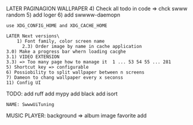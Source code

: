 LATER
  PAGINAGION
  WALLPAPER
    4) Check all todo in code => chck swww random 
    5) add loger
    6) add swwww-daemopn

    use XDG_CONFIG_HOME and XDG_CACHE_HOME

    LATER Next versions\
        1) Font family, color screen name
          2.3) Order image by name in cache application
    3.0) Make a progress bar whern loading cacghe
    3.1) VIDEO EXTENSION
    3.3) => Too many page how to manage it  1 ... 53 54 55 ... 281 
    5) Shortcut key => configurable
    6) Possiobility to split wallpaper between n screens
    7) Dameon to chang wallpaper every x seconss
    11) Config UI

TODO:
  add ruff
  add mypy
  add black
  add isort

    NAME: SwwwUiTuning

MUSIC PLAYER:
  background => album image
  favorite add

